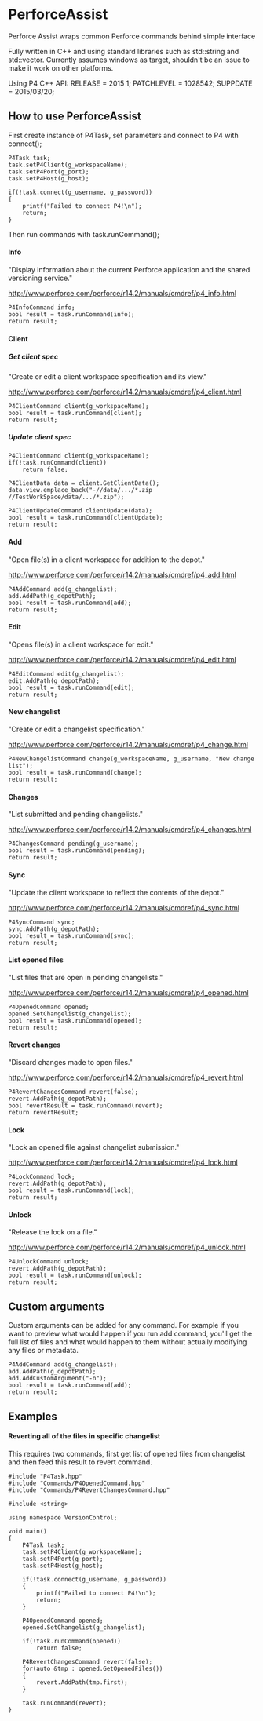 # PerforceAssist
Perforce Assist wraps common Perforce commands behind simple interface

Fully written in C++ and using standard libraries such as std::string and std::vector. Currently assumes windows as target, shouldn't be an issue to make it work on other platforms.

Using P4 C++ API:
RELEASE = 2015 1;
PATCHLEVEL = 1028542;
SUPPDATE = 2015/03/20;

## How to use PerforceAssist

First create instance of P4Task, set parameters and connect to P4 with connect();

    P4Task task;
    task.setP4Client(g_workspaceName);
    task.setP4Port(g_port);
    task.setP4Host(g_host);

    if(!task.connect(g_username, g_password))
    {
        printf("Failed to connect P4!\n");
        return;
    }
	
Then run commands with task.runCommand();

#### Info
"Display information about the current Perforce application and the shared versioning service."

http://www.perforce.com/perforce/r14.2/manuals/cmdref/p4_info.html

    P4InfoCommand info;
    bool result = task.runCommand(info);
    return result;

#### Client

##### Get client spec

"Create or edit a client workspace specification and its view."

http://www.perforce.com/perforce/r14.2/manuals/cmdref/p4_client.html

    P4ClientCommand client(g_workspaceName);
    bool result = task.runCommand(client);
    return result;
	
##### Update client spec

    P4ClientCommand client(g_workspaceName);
    if(!task.runCommand(client))
        return false;

    P4ClientData data = client.GetClientData();
    data.view.emplace_back("-//data/.../*.zip //TestWorkSpace/data/.../*.zip");

    P4ClientUpdateCommand clientUpdate(data);
    bool result = task.runCommand(clientUpdate);
    return result;

#### Add
"Open file(s) in a client workspace for addition to the depot."

http://www.perforce.com/perforce/r14.2/manuals/cmdref/p4_add.html

    P4AddCommand add(g_changelist);
    add.AddPath(g_depotPath);
    bool result = task.runCommand(add);
    return result;

#### Edit
"Opens file(s) in a client workspace for edit."

http://www.perforce.com/perforce/r14.2/manuals/cmdref/p4_edit.html

    P4EditCommand edit(g_changelist);
    edit.AddPath(g_depotPath);
    bool result = task.runCommand(edit);
    return result;

#### New changelist
"Create or edit a changelist specification."

http://www.perforce.com/perforce/r14.2/manuals/cmdref/p4_change.html

    P4NewChangelistCommand change(g_workspaceName, g_username, "New change list");
    bool result = task.runCommand(change);
    return result;

#### Changes
"List submitted and pending changelists."

http://www.perforce.com/perforce/r14.2/manuals/cmdref/p4_changes.html

    P4ChangesCommand pending(g_username);
    bool result = task.runCommand(pending);
    return result;

#### Sync
"Update the client workspace to reflect the contents of the depot."

http://www.perforce.com/perforce/r14.2/manuals/cmdref/p4_sync.html

    P4SyncCommand sync;
    sync.AddPath(g_depotPath);
    bool result = task.runCommand(sync);
    return result;

#### List opened files
"List files that are open in pending changelists."

http://www.perforce.com/perforce/r14.2/manuals/cmdref/p4_opened.html

    P4OpenedCommand opened;
    opened.SetChangelist(g_changelist);
    bool result = task.runCommand(opened);
    return result;

#### Revert changes
"Discard changes made to open files."

http://www.perforce.com/perforce/r14.2/manuals/cmdref/p4_revert.html

    P4RevertChangesCommand revert(false);
    revert.AddPath(g_depotPath);
    bool revertResult = task.runCommand(revert);
    return revertResult;

#### Lock
"Lock an opened file against changelist submission."

http://www.perforce.com/perforce/r14.2/manuals/cmdref/p4_lock.html

    P4LockCommand lock;
    revert.AddPath(g_depotPath);
    bool result = task.runCommand(lock);
    return result;

#### Unlock
"Release the lock on a file."

http://www.perforce.com/perforce/r14.2/manuals/cmdref/p4_unlock.html

    P4UnlockCommand unlock;
    revert.AddPath(g_depotPath);
    bool result = task.runCommand(unlock);
    return result;

## Custom arguments
Custom arguments can be added for any command. For example if you want to preview what would happen if you run add command, you'll get the full list of files and what would happen to them without actually modifying any files or metadata.

    P4AddCommand add(g_changelist);
    add.AddPath(g_depotPath);
    add.AddCustomArgument("-n");
    bool result = task.runCommand(add);
    return result;	

## Examples

#### Reverting all of the files in specific changelist

This requires two commands, first get list of opened files from changelist and then feed this result to revert command.

	#include "P4Task.hpp"
	#include "Commands/P4OpenedCommand.hpp"
	#include "Commands/P4RevertChangesCommand.hpp"
	
	#include <string>
	
	using namespace VersionControl;
	
	void main()
	{
	    P4Task task;
	    task.setP4Client(g_workspaceName);
	    task.setP4Port(g_port);
	    task.setP4Host(g_host);
	
	    if(!task.connect(g_username, g_password))
	    {
	        printf("Failed to connect P4!\n");
	        return;
	    }
	
	    P4OpenedCommand opened;
	    opened.SetChangelist(g_changelist);
	
	    if(!task.runCommand(opened))
	        return false;
	
	    P4RevertChangesCommand revert(false);
	    for(auto &tmp : opened.GetOpenedFiles())
	    {
	        revert.AddPath(tmp.first);
	    }
	
	    task.runCommand(revert);
	}
